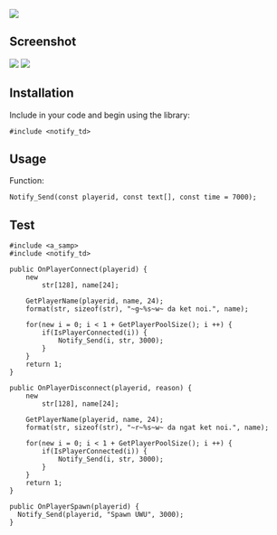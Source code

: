 [![](https://img.shields.io/badge/Notify-TEXTDRAW-gren?style=for-the-badge)](https://www.facebook.com/liljavier26)

## Screenshot
![](https://media.discordapp.net/attachments/683908907093196813/765206197375598612/unknown.png)
![](https://i.imgur.com/fHPG1if.png)

## Installation

Include in your code and begin using the library:

```pawn
#include <notify_td>
```
## Usage
Function:
```
Notify_Send(const playerid, const text[], const time = 7000);
```
## Test
```pawn
#include <a_samp>
#include <notify_td>

public OnPlayerConnect(playerid) {
	new 
		str[128], name[24];
	
	GetPlayerName(playerid, name, 24);
	format(str, sizeof(str), "~g~%s~w~ da ket noi.", name);

	for(new i = 0; i < 1 + GetPlayerPoolSize(); i ++) {
		if(IsPlayerConnected(i)) {
			Notify_Send(i, str, 3000); 
		}
	}
	return 1;
}

public OnPlayerDisconnect(playerid, reason) {
	new 
		str[128], name[24];
	
	GetPlayerName(playerid, name, 24);
	format(str, sizeof(str), "~r~%s~w~ da ngat ket noi.", name);

	for(new i = 0; i < 1 + GetPlayerPoolSize(); i ++) {
		if(IsPlayerConnected(i)) {
			Notify_Send(i, str, 3000);
		}
	}
	return 1;
}

public OnPlayerSpawn(playerid) {
  Notify_Send(playerid, "Spawn UWU", 3000);
}



```
